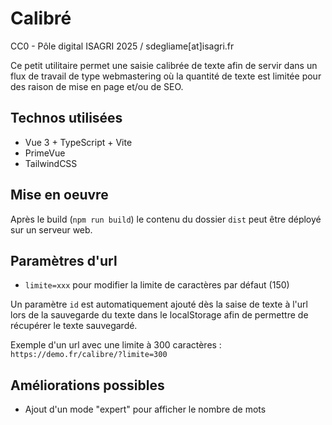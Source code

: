 # Calibré

CC0 - Pôle digital ISAGRI 2025 / sdegliame[at]isagri.fr

Ce petit utilitaire permet une saisie calibrée de texte afin de servir dans un flux de travail de type webmastering où la quantité de texte est limitée pour des raison de mise en page et/ou de SEO.

## Technos utilisées
* Vue 3 + TypeScript + Vite
* PrimeVue
* TailwindCSS


## Mise en oeuvre
Après le build (`npm run build`) le contenu du dossier `dist` peut être déployé sur un serveur web.

## Paramètres d'url
* `limite=xxx` pour modifier la limite de caractères par défaut (150)

Un paramètre `id` est automatiquement ajouté dès la saise de texte à l'url lors de la sauvegarde du texte dans le localStorage afin de permettre de récupérer le texte sauvegardé.

Exemple d'un url avec une limite à 300 caractères : `https://demo.fr/calibre/?limite=300`

## Améliorations possibles
* Ajout d'un mode "expert" pour afficher le nombre de mots



